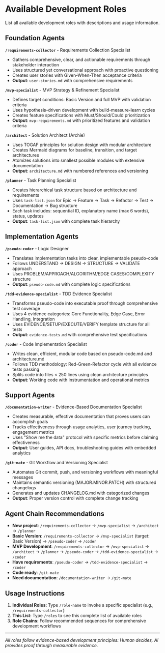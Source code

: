 # Available Development Roles

List all available development roles with descriptions and usage information.

## Foundation Agents

**`/requirements-collector`** - Requirements Collection Specialist
- Gathers comprehensive, clear, and actionable requirements through stakeholder interaction
- Uses structured yet conversational approach with proactive questioning
- Creates user stories with Given-When-Then acceptance criteria
- **Output**: `user-stories.md` with comprehensive requirements

**`/mvp-specialist`** - MVP Strategy & Refinement Specialist  
- Defines target conditions: Basic Version and full MVP with validation criteria
- Uses hypothesis-driven development with build-measure-learn cycles
- Creates feature specifications with Must/Should/Could prioritization
- **Output**: `mvp-requirements.md` with prioritized features and validation criteria

**`/architect`** - Solution Architect (Archie)
- Uses TOGAF principles for solution design with modular architecture
- Creates Mermaid diagrams for baseline, transition, and target architectures
- Atomizes solutions into smallest possible modules with extensive documentation
- **Output**: `architecture.md` with numbered references and versioning

**`/planner`** - Task Planning Specialist
- Creates hierarchical task structure based on architecture and requirements
- Uses `task-list.json` for Epic → Feature → Task → Refactor → Test → Documentation → Bug structure
- Each task includes: sequential ID, explanatory name (max 6 words), status, updates
- **Output**: `task-list.json` with complete task hierarchy

## Implementation Agents

**`/pseudo-coder`** - Logic Designer
- Translates implementation tasks into clear, implementable pseudo-code
- Follows UNDERSTAND → DESIGN → STRUCTURE → VALIDATE approach
- Uses PROBLEM/APPROACH/ALGORITHM/EDGE CASES/COMPLEXITY structure
- **Output**: `pseudo-code.md` with complete logic specifications

**`/tdd-evidence-specialist`** - TDD Evidence Specialist
- Transforms pseudo-code into executable proof through comprehensive test coverage
- Uses 4 evidence categories: Core Functionality, Edge Case, Error Handling, Integration
- Uses EVIDENCE/SETUP/EXECUTE/VERIFY template structure for all tests
- **Output**: `evidence-tests.md` with comprehensive test specifications

**`/coder`** - Code Implementation Specialist
- Writes clean, efficient, modular code based on pseudo-code.md and architecture.md
- Follows TDD methodology: Red-Green-Refactor cycle with all evidence tests passing
- Splits code into files < 250 lines using clean architecture principles
- **Output**: Working code with instrumentation and operational metrics

## Support Agents

**`/documentation-writer`** - Evidence-Based Documentation Specialist
- Creates measurable, effective documentation that proves users can accomplish goals
- Tracks effectiveness through usage analytics, user journey tracking, engagement metrics
- Uses "Show me the data" protocol with specific metrics before claiming effectiveness
- **Output**: User guides, API docs, troubleshooting guides with embedded analytics

**`/git-mate`** - Git Workflow and Versioning Specialist
- Automates Git commit, push, and versioning workflows with meaningful messages
- Maintains semantic versioning (MAJOR.MINOR.PATCH) with structured changelogs
- Generates and updates CHANGELOG.md with categorized changes
- **Output**: Proper version control with complete change tracking

## Agent Chain Recommendations

- **New project**: `/requirements-collector` → `/mvp-specialist` → `/architect` → `/planner`
- **Basic Version**: `/requirements-collector` → `/mvp-specialist` (target: Basic Version) → `/pseudo-coder` → `/coder`
- **MVP Development**: `/requirements-collector` → `/mvp-specialist` → `/architect` → `/planner` → `/pseudo-coder` → `/tdd-evidence-specialist` → `/coder`
- **Have requirements**: `/pseudo-coder` → `/tdd-evidence-specialist` → `/coder`
- **Code ready**: `/git-mate`
- **Need documentation**: `/documentation-writer` → `/git-mate`

## Usage Instructions

1. **Individual Roles**: Type `/role-name` to invoke a specific specialist (e.g., `/requirements-collector`)
2. **This List**: Type `/roles` to see this complete list of available roles
3. **Role Chains**: Follow recommended sequences for comprehensive development workflows

---
*All roles follow evidence-based development principles: Human decides, AI provides proof through measurable evidence.*